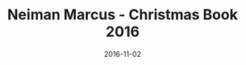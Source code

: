 ---
title: Neiman Marcus - Christmas Book 2016
date: 2016-11-02
summary: |
  Assael launches a new and exclusive collection for Neiman Marcus, The Assael Coral Collection. This collection is extremely rare and features some of the most gorgeous vintage coral available. #onlyatNM ​​
featured_image: 2016-11-02.jpg
---